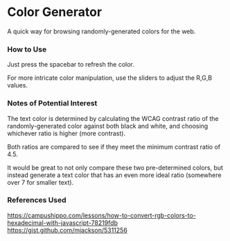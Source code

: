 # Color Generator
A quick way for browsing randomly-generated colors for the web.

### How to Use
Just press the spacebar to refresh the color.

For more intricate color manipulation, use the sliders to adjust the R,G,B values.

### Notes of Potential Interest
The text color is determined by calculating the WCAG contrast ratio of the randomly-generated color against both black and white, and choosing whichever ratio is higher (more contrast).

Both ratios are compared to see if they meet the minimum contrast ratio of 4.5.

It would be great to not only compare these two pre-determined colors, but instead generate a text color that has an even more ideal ratio (somewhere over 7 for smaller text).

### References Used
https://campushippo.com/lessons/how-to-convert-rgb-colors-to-hexadecimal-with-javascript-78219fdb
https://gist.github.com/mjackson/5311256
